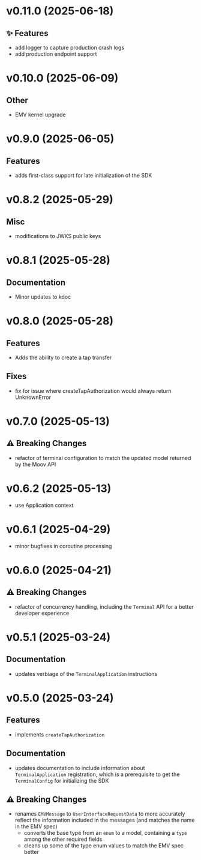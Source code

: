 # v0.11.0 (2025-06-18)

## :sparkles: Features

- add logger to capture production crash logs
- add production endpoint support

# v0.10.0 (2025-06-09)

## Other
- EMV kernel upgrade

# v0.9.0 (2025-06-05)

## Features
- adds first-class support for late initialization of the SDK

# v0.8.2 (2025-05-29)

## Misc
- modifications to JWKS public keys

# v0.8.1 (2025-05-28)

## Documentation

- Minor updates to kdoc

# v0.8.0 (2025-05-28)

## Features

- Adds the ability to create a tap transfer

## Fixes

- fix for issue where createTapAuthorization would always return UnknownError

# v0.7.0 (2025-05-13)

## :warning: Breaking Changes

-	refactor of terminal configuration to match the updated model returned by the Moov API

# v0.6.2 (2025-05-13)

- use Application context

# v0.6.1 (2025-04-29)

-	minor bugfixes in coroutine processing

# v0.6.0 (2025-04-21)

## :warning: Breaking Changes

-	refactor of concurrency handling, including the `Terminal` API for a better developer experience

# v0.5.1 (2025-03-24)

## Documentation

-	updates verbiage of the `TerminalApplication` instructions

# v0.5.0 (2025-03-24)

## Features

-	implements `createTapAuthorization`

## Documentation

-	updates documentation to include information about `TerminalApplication` registration, which is a prerequisite to get the `TerminalConfig` for initializing the SDK

## :warning: Breaking Changes

-	renames `EMVMessage` to `UserInterfaceRequestData` to more accurately reflect the information included in the messages (and matches the name in the EMV spec)
	-	converts the base type from an `enum` to a model, containing a `type` among the other required fields
	-	cleans up some of the type enum values to match the EMV spec better
